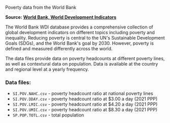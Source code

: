  Poverty data from the World Bank

__Source: [World Bank, World Development Indicators](https://datatopics.worldbank.org/world-development-indicators/themes/poverty-and-inequality.html)__

The World Bank WDI database provides a comprehensive collection of global development indicators on different topics
including poverty and inequality. Reducing poverty is central to the UN's Sustainable Development Goals (SDGs),
and the World Bank's goal by 2030. However, poverty is defined and measured differently across the world. 

The data files provide data on poverty headcounts at different poverty lines, as well as contextural data on
population. Data is available at the country and regional level at a yearly frequency.

### Data files:

- `SI.POV.NAHC.csv` - poverty headcount ratio at national poverty lines
- `SI.POV.DDAY.csv` - poverty headcount ratio at $3.00 a day (2021 PPP)
- `SI.POV.LMIC.csv` - poverty headcount ratio at $4.20 a day (2021 PPP)
- `SI.POV.UMIC.csv` - poverty headcount ratio at $8.30 a day (2021 PPP)
- `SP.POP.TOTL.csv` - total population


